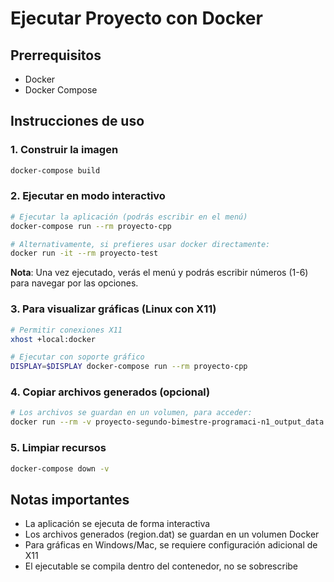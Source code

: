 # Ejecutar Proyecto con Docker

## Prerrequisitos
- Docker
- Docker Compose

## Instrucciones de uso

### 1. Construir la imagen
```bash
docker-compose build
```

### 2. Ejecutar en modo interactivo
```bash
# Ejecutar la aplicación (podrás escribir en el menú)
docker-compose run --rm proyecto-cpp

# Alternativamente, si prefieres usar docker directamente:
docker run -it --rm proyecto-test
```

**Nota**: Una vez ejecutado, verás el menú y podrás escribir números (1-6) para navegar por las opciones.

### 3. Para visualizar gráficas (Linux con X11)
```bash
# Permitir conexiones X11
xhost +local:docker

# Ejecutar con soporte gráfico
DISPLAY=$DISPLAY docker-compose run --rm proyecto-cpp
```

### 4. Copiar archivos generados (opcional)
```bash
# Los archivos se guardan en un volumen, para acceder:
docker run --rm -v proyecto-segundo-bimestre-programaci-n1_output_data:/data alpine ls -la /data
```

### 5. Limpiar recursos
```bash
docker-compose down -v
```

## Notas importantes
- La aplicación se ejecuta de forma interactiva
- Los archivos generados (region.dat) se guardan en un volumen Docker
- Para gráficas en Windows/Mac, se requiere configuración adicional de X11
- El ejecutable se compila dentro del contenedor, no se sobrescribe